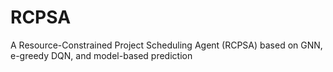 # RCPSA
A Resource-Constrained Project Scheduling Agent (RCPSA) based on GNN, e-greedy DQN, and model-based prediction
